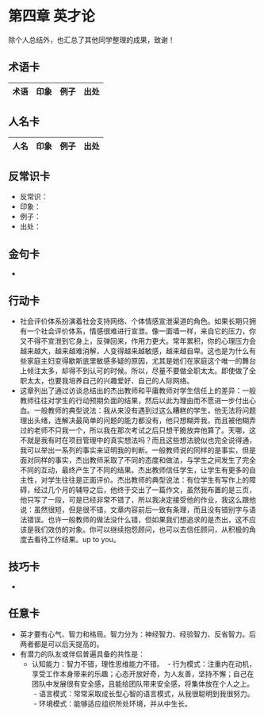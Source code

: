 # 第四章 英才论
除个人总结外，也汇总了其他同学整理的成果，致谢！
## 术语卡
|术语|印象|例子|出处|
|:---:|---|---|---|

## 人名卡
|人名|印象|例子|出处|
|:---:|---|---|---|

## 反常识卡
- 反常识：
- 印象：
- 例子：
- 出处：

## 金句卡
- 

## 行动卡
- 社会评价体系扮演着社会支持网络、个体情感宣泄渠道的角色。如果长期只拥有一个社会评价体系，情感很难进行宣泄。像一面墙一样，来自它的压力，你又不得不宣泄到它身上，反弹回来，作用力更大。常年累积，你的心理压力会越来越大，越来越难消解，人变得越来越敏感，越来越自卑。这也是为什么有些家庭主妇变得歇斯底里敏感多疑的原因，尤其是她们在家庭这个唯一的舞台上倾注太多，却得不到认可的时候。所以，尽量不要做全职太太。即使做了全职太太，也要我培养自己的兴趣爱好、自己的人际网络。
- 这章列出了通过访谈总结出的杰出教师和平庸教师对学生信任上的差异：一般教师往往对学生的行动预期负面的结果，然后以此为理由而不愿进一步付出心血。一般教师的典型说法：我从来没有遇到过这么糟糕的学生，他无法将问题理出头绪，连解决最简单的问题的能力都没有，他只想糊弄我，而且被他糊弄过的老师不只我一个，所以我在那次考试之后只想干脆放弃他算了。天哪，这不就是我有时在项目管理中的真实想法吗？而且这些想法貌似也完全说得通，我可以举出一系列的事实来证明我的判断。一般教师说的同样的是事实，但是面对同样的事实，杰出教师采取了不同的态度和做法，与学生之间发生了完全不同的互动，最终产生了不同的结果。杰出教师信任学生，让学生有更多的自主性，对学生往往是正面评价。杰出教师的典型说法：有位学生有写作上的障碍，经过几个月的辅导之后，他终于交出了一篇作文，虽然我布置的是三页，他只写了一段，可是已经非常不错了，所以我决定接受他的作业，我这么跟他说：虽然很短，但是很不错，文章内容前后一致有条理，而且没有错别字与语法错误。也许一般教师的做法没什么错，但如果我们想追求的是杰出，这不应该是我们效仿的对象。你可以继续抱怨顾问，也可以去信任顾问，从积极的角度去看待工作结果。up to you。

## 技巧卡
- 

## 任意卡
- 英才要有心气、智力和格局。智力分为：神经智力、经验智力、反省智力。后两者都是可以后天提高的。
- 有潜力的队友或伴侣普遍具备的共性是：
  - 认知能力：智力不错，理性思维能力不错。
  - 行为模式：注重内在动机，享受工作本身带来的乐趣；心态开放好奇，为人友善，坚持不懈；自己在团队中发展很有安全感，且能给团队带来安全感，将集体放在个人之上。
  - 语言模式：常常采取成长型心智的语言模式，从我很聪明到我很努力。
  - 环境模式：能够适应组织所处环境，并从中生长。
  

